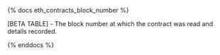 {% docs eth_contracts_block_number %}

[BETA TABLE] - The block number at which the contract was read and details recorded.

{% enddocs %}